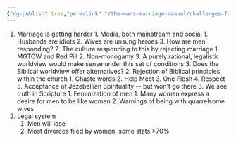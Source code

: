 ```yaml
---
{"dg-publish":true,"permalink":"/the-mans-marriage-manual/challenges-facing-men/challenges-facing-men/"}
---
```



1. Marriage is getting harder
		1. Media, both mainstream and social
			1. Husbands are idiots
			2. Wives are unsung heroes
			3. How are men responding?
		2. The culture responding to this by rejecting marriage
			1. MGTOW and Red Pill
			2. Non-monogamy
			3. A purely rational, legalistic worldview would make sense under this set of conditions
		3. Does the Biblical worldview offer alternatives?
	2. Rejection of Biblical principles within the church
		1. Chaste words
		2. Help Meet
		3. One Flesh 
		4. Respect
		5. Acceptance of Jezebellian Spirituality -- but won't go there
	3. We see truth in Scripture
		1. Feminization of men
			1. Many women express a desire for men to be like women
		2. Warnings of being with quarrelsome wives
2. Legal system
	1. Men will lose
	2. Most divorces filed by women, some stats >70%